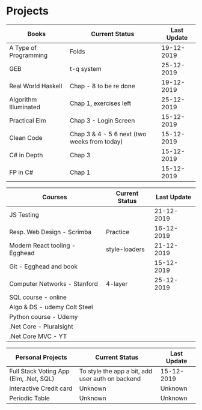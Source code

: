 # Projects

| **Books**             | **Current Status**                           | **Last Update** |
| --------------------- | -------------------------------------------- | --------------- |
| A Type of Programming | Folds                                        | 19-12-2019      |
| GEB                   | t-q system                                   | 25-12-2019      |
| Real World Haskell    | Chap - 8 to be re done                       | 19-12-2019      |
| Algorithm Illuminated | Chap 1, exercises left                       | 25-12-2019      |
| Practical Elm         | Chap 3 - Login Screen                        | 15-12-2019      |
| Clean Code            | Chap 3 & 4 - 5 6 next (two weeks from today) | 15-12-2019      |
| C# in Depth           | Chap 3                                       | 15-12-2019      |
| FP in C#              | Chap 1                                       | 15-12-2019      |

| **Courses**                    | **Current Status** | **Last Update** |
| ------------------------------ | ------------------ | --------------- |
| JS Testing                     |                    | 21-12-2019      |
| Resp. Web Design - Scrimba     | Practice           | 16-12-2019      |
| Modern React tooling - Egghead | style-loaders      | 21-12-2019      |
| Git - Egghead and book         |                    | 15-12-2019      |
| Computer Networks - Stanford   | 4-layer            | 25-12-2019      |
| SQL course - online            |                    |                 |
| Algo & DS - udemy Colt Steel   |                    |                 |
| Python course - Udemy          |                    |                 |
| .Net Core - Pluralsight        |                    |                 |
| .Net Core MVC - YT             |                    |                 |

| **Personal Projects**                  | **Current Status**                               | **Last Update** |
| -------------------------------------- | ------------------------------------------------ | --------------- |
| Full Stack Voting App (Elm, .Net, SQL) | To style the app a bit, add user auth on backend | 15-12-2019      |
| Interactive Credit card                | Unknown                                          | Unknown         |
| Periodic Table                         | Unknown                                          | Unknown         |
